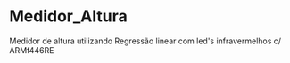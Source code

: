 # Medidor_Altura
Medidor de altura utilizando Regressão linear com led's infravermelhos c/ ARMf446RE
